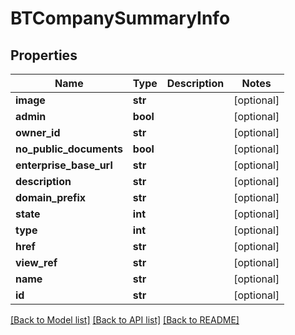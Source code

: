 # BTCompanySummaryInfo

## Properties
Name | Type | Description | Notes
------------ | ------------- | ------------- | -------------
**image** | **str** |  | [optional] 
**admin** | **bool** |  | [optional] 
**owner_id** | **str** |  | [optional] 
**no_public_documents** | **bool** |  | [optional] 
**enterprise_base_url** | **str** |  | [optional] 
**description** | **str** |  | [optional] 
**domain_prefix** | **str** |  | [optional] 
**state** | **int** |  | [optional] 
**type** | **int** |  | [optional] 
**href** | **str** |  | [optional] 
**view_ref** | **str** |  | [optional] 
**name** | **str** |  | [optional] 
**id** | **str** |  | [optional] 

[[Back to Model list]](../README.md#documentation-for-models) [[Back to API list]](../README.md#documentation-for-api-endpoints) [[Back to README]](../README.md)


